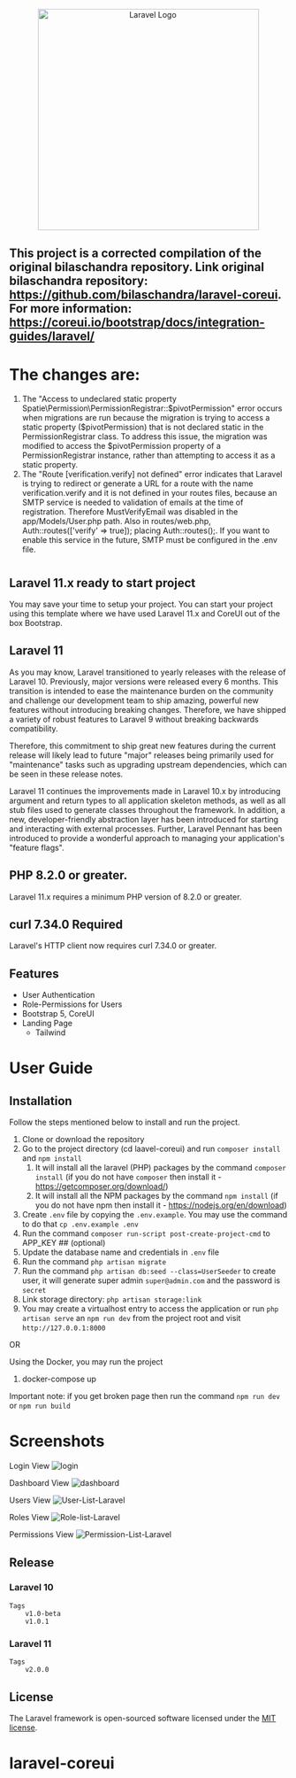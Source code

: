 <p align="center"><a href="https://laravel.com" target="_blank"><img src="https://raw.githubusercontent.com/laravel/art/master/logo-lockup/5%20SVG/2%20CMYK/1%20Full%20Color/laravel-logolockup-cmyk-red.svg" width="400" alt="Laravel Logo"></a></p>

## This project is a corrected compilation of the original bilaschandra repository. Link original bilaschandra repository: https://github.com/bilaschandra/laravel-coreui. For more information: https://coreui.io/bootstrap/docs/integration-guides/laravel/
# The changes are:
1. The "Access to undeclared static property Spatie\Permission\PermissionRegistrar::$pivotPermission" error occurs when migrations are run because the migration is trying to access a static property ($pivotPermission) that is not declared static in the PermissionRegistrar class. To address this issue, the migration was modified to access the $pivotPermission property of a PermissionRegistrar instance, rather than attempting to access it as a static property.
2. The "Route [verification.verify] not defined" error indicates that Laravel is trying to redirect or generate a URL for a route with the name verification.verify and it is not defined in your routes files, because an SMTP service is needed to validation of emails at the time of registration. Therefore MustVerifyEmail was disabled in the app/Models/User.php path. Also in routes/web.php, Auth::routes(['verify' => true]); placing Auth::routes();. If you want to enable this service in the future, SMTP must be configured in the .env file.
#

## Laravel 11.x ready to start project

You may save your time to setup your project. You can start your project using this template where we have used Laravel 11.x and CoreUI out of the box Bootstrap.

## Laravel 11
As you may know, Laravel transitioned to yearly releases with the release of Laravel 10. Previously, major versions were released every 6 months. This transition is intended to ease the maintenance burden on the community and challenge our development team to ship amazing, powerful new features without introducing breaking changes. Therefore, we have shipped a variety of robust features to Laravel 9 without breaking backwards compatibility.

Therefore, this commitment to ship great new features during the current release will likely lead to future "major" releases being primarily used for "maintenance" tasks such as upgrading upstream dependencies, which can be seen in these release notes.

Laravel 11 continues the improvements made in Laravel 10.x by introducing argument and return types to all application skeleton methods, as well as all stub files used to generate classes throughout the framework. In addition, a new, developer-friendly abstraction layer has been introduced for starting and interacting with external processes. Further, Laravel Pennant has been introduced to provide a wonderful approach to managing your application's "feature flags".

## PHP 8.2.0 or greater.
Laravel 11.x requires a minimum PHP version of 8.2.0 or greater.

## curl 7.34.0 Required
Laravel's HTTP client now requires curl 7.34.0 or greater.


## Features

* User Authentication
* Role-Permissions for Users
* Bootstrap 5, CoreUI
* Landing Page
  * Tailwind


# User Guide

## Installation

Follow the steps mentioned below to install and run the project.

1. Clone or download the repository
2. Go to the project directory (cd laavel-coreui) and run `composer install` and `npm install`
    1. It will install all the laravel (PHP) packages by the command `composer install` (if you do not have `composer` then install it - https://getcomposer.org/download/)
    2. It will install all the NPM packages by the command `npm install` (if you do not have npm then install it - https://nodejs.org/en/download)
3. Create `.env` file by copying the `.env.example`. You may use the command to do that `cp .env.example .env`
4. Run the command `composer run-script post-create-project-cmd` to APP_KEY ## (optional)
5. Update the database name and credentials in `.env` file
6. Run the command `php artisan migrate`
7. Run the command `php artisan db:seed --class=UserSeeder` to create user, it will generate super admin `super@admin.com` and the password is `secret`
8. Link storage directory: `php artisan storage:link`
9. You may create a virtualhost entry to access the application or run `php artisan serve` an `npm run dev` from the project root and visit `http://127.0.0.1:8000`

OR

Using the Docker, you may run the project

1. docker-compose up

Important note: if you get broken page then run the command `npm run dev` or `npm run build`

# Screenshots
Login View
![login](https://github.com/bilaschandra/laravel-coreui/assets/5582015/5ca1d995-90be-4e02-b3ee-693fad45b588)

Dashboard View
![dashboard](https://github.com/bilaschandra/laravel-coreui/assets/5582015/9d233ac2-83e9-4668-8413-e6c150bc0b37)

Users View
![User-List-Laravel](https://github.com/bilaschandra/laravel-coreui/assets/5582015/a3088739-7771-4264-9378-9523dcbfae35)

Roles View
![Role-list-Laravel](https://github.com/bilaschandra/laravel-coreui/assets/5582015/2d1b52d2-63d0-40bd-b10a-5c07f2db169c)

Permissions View
![Permission-List-Laravel](https://github.com/bilaschandra/laravel-coreui/assets/5582015/a69a3a8a-956f-4fe2-8c53-0e642ba8099d)

## Release

### Laravel 10
    Tags
        v1.0-beta
        v1.0.1
### Laravel 11
    Tags
        v2.0.0


## License

The Laravel framework is open-sourced software licensed under the [MIT license](https://opensource.org/licenses/MIT).
# laravel-coreui
